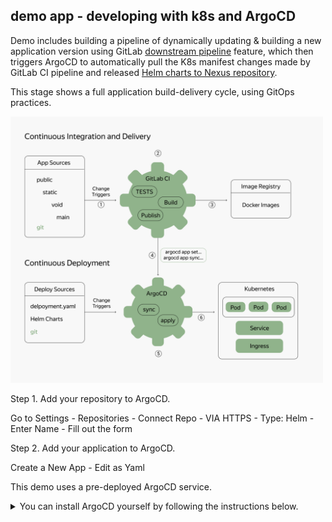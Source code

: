 ## demo app - developing with k8s and ArgoCD

Demo includes building a pipeline of dynamically updating & building a new application version using GitLab [downstream pipeline](https://github.com/wkwwa/store-ci) feature, which then triggers ArgoCD to automatically pull the K8s manifest changes made by GitLab CI pipeline and released [Helm charts to Nexus repository](https://github.com/wkwwa/argocd-app/blob/main/.gitlab-ci.yml).

This stage shows a full application build-delivery cycle, using GitOps practices.

<img width="500" alt="image" src="https://github.com/wkwwa/argocd-app/blob/main/assets/chapter9_lesson22_picture10_1650399955.png">

Step 1. Add your repository to ArgoCD. 

Go to Settings - Repositories - Connect Repo - VIA HTTPS - Type: Helm - Enter Name - Fill out the form

Step 2. Add your application to ArgoCD.

Create a New App - Edit as Yaml

This demo uses a pre-deployed ArgoCD service. 
<details>

  <summary> You can install ArgoCD yourself by following the instructions below. </summary>

    Step 1. Install Argo CD CLI

      ```
      brew install argocd
      ```

    Step 2. [Install ArgoCD in k8s](https://argo-cd.readthedocs.io/en/stable/getting_started/#1-install-argo-cd)
        
      ```
      # install ArgoCD in k8s
      kubectl create namespace argocd
      kubectl apply -n argocd -f argocd-install.yaml

      # access ArgoCD UI
      kubectl patch svc argocd-server -n argocd -p '{"spec": {"type": "LoadBalancer"}}'
      kubectl port-forward svc/argocd-server -n argocd 8082:443

      # login with admin user
      argocd admin initial-password -n argocd
      ```

    Step 3. [Login to ArgoCD](https://argo-cd.readthedocs.io/en/stable/getting_started/#4-login-using-the-cli) using https://localhost:8082

</details>
